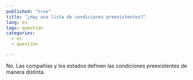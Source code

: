 ```yaml
---
published: "true"
title: "¿Hay una lista de condiciones preexistentes?"
lang: es
tags: question
categories: 
  - es
  - question

---
```


No. Las compañías y los estados definen las condiciones preexistentes de manera distinta. 
